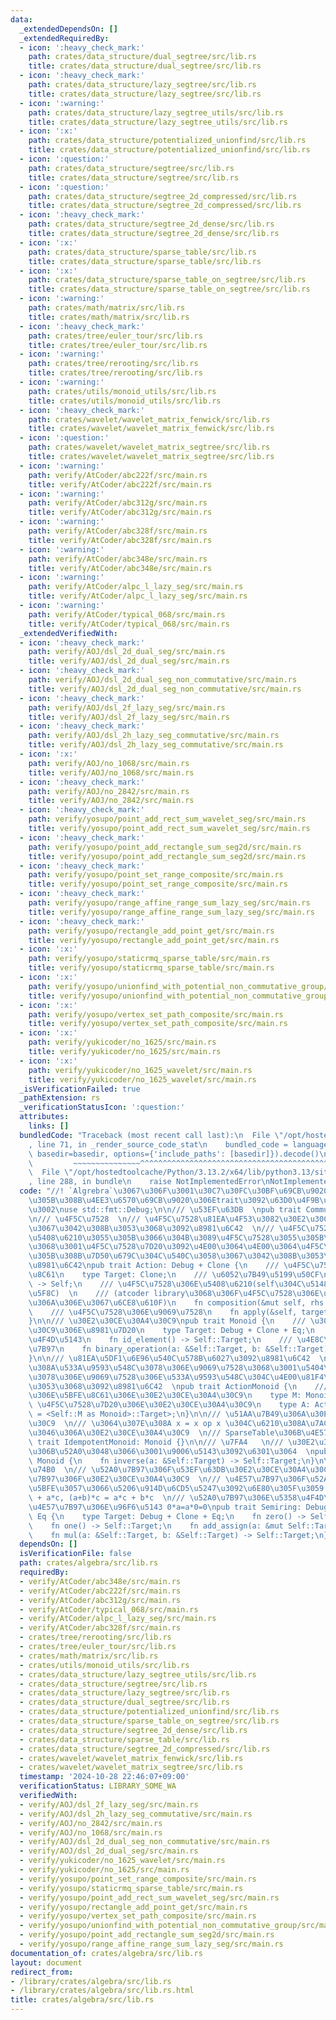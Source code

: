 ```yaml
---
data:
  _extendedDependsOn: []
  _extendedRequiredBy:
  - icon: ':heavy_check_mark:'
    path: crates/data_structure/dual_segtree/src/lib.rs
    title: crates/data_structure/dual_segtree/src/lib.rs
  - icon: ':heavy_check_mark:'
    path: crates/data_structure/lazy_segtree/src/lib.rs
    title: crates/data_structure/lazy_segtree/src/lib.rs
  - icon: ':warning:'
    path: crates/data_structure/lazy_segtree_utils/src/lib.rs
    title: crates/data_structure/lazy_segtree_utils/src/lib.rs
  - icon: ':x:'
    path: crates/data_structure/potentialized_unionfind/src/lib.rs
    title: crates/data_structure/potentialized_unionfind/src/lib.rs
  - icon: ':question:'
    path: crates/data_structure/segtree/src/lib.rs
    title: crates/data_structure/segtree/src/lib.rs
  - icon: ':question:'
    path: crates/data_structure/segtree_2d_compressed/src/lib.rs
    title: crates/data_structure/segtree_2d_compressed/src/lib.rs
  - icon: ':heavy_check_mark:'
    path: crates/data_structure/segtree_2d_dense/src/lib.rs
    title: crates/data_structure/segtree_2d_dense/src/lib.rs
  - icon: ':x:'
    path: crates/data_structure/sparse_table/src/lib.rs
    title: crates/data_structure/sparse_table/src/lib.rs
  - icon: ':x:'
    path: crates/data_structure/sparse_table_on_segtree/src/lib.rs
    title: crates/data_structure/sparse_table_on_segtree/src/lib.rs
  - icon: ':warning:'
    path: crates/math/matrix/src/lib.rs
    title: crates/math/matrix/src/lib.rs
  - icon: ':heavy_check_mark:'
    path: crates/tree/euler_tour/src/lib.rs
    title: crates/tree/euler_tour/src/lib.rs
  - icon: ':warning:'
    path: crates/tree/rerooting/src/lib.rs
    title: crates/tree/rerooting/src/lib.rs
  - icon: ':warning:'
    path: crates/utils/monoid_utils/src/lib.rs
    title: crates/utils/monoid_utils/src/lib.rs
  - icon: ':heavy_check_mark:'
    path: crates/wavelet/wavelet_matrix_fenwick/src/lib.rs
    title: crates/wavelet/wavelet_matrix_fenwick/src/lib.rs
  - icon: ':question:'
    path: crates/wavelet/wavelet_matrix_segtree/src/lib.rs
    title: crates/wavelet/wavelet_matrix_segtree/src/lib.rs
  - icon: ':warning:'
    path: verify/AtCoder/abc222f/src/main.rs
    title: verify/AtCoder/abc222f/src/main.rs
  - icon: ':warning:'
    path: verify/AtCoder/abc312g/src/main.rs
    title: verify/AtCoder/abc312g/src/main.rs
  - icon: ':warning:'
    path: verify/AtCoder/abc328f/src/main.rs
    title: verify/AtCoder/abc328f/src/main.rs
  - icon: ':warning:'
    path: verify/AtCoder/abc348e/src/main.rs
    title: verify/AtCoder/abc348e/src/main.rs
  - icon: ':warning:'
    path: verify/AtCoder/alpc_l_lazy_seg/src/main.rs
    title: verify/AtCoder/alpc_l_lazy_seg/src/main.rs
  - icon: ':warning:'
    path: verify/AtCoder/typical_068/src/main.rs
    title: verify/AtCoder/typical_068/src/main.rs
  _extendedVerifiedWith:
  - icon: ':heavy_check_mark:'
    path: verify/AOJ/dsl_2d_dual_seg/src/main.rs
    title: verify/AOJ/dsl_2d_dual_seg/src/main.rs
  - icon: ':heavy_check_mark:'
    path: verify/AOJ/dsl_2d_dual_seg_non_commutative/src/main.rs
    title: verify/AOJ/dsl_2d_dual_seg_non_commutative/src/main.rs
  - icon: ':heavy_check_mark:'
    path: verify/AOJ/dsl_2f_lazy_seg/src/main.rs
    title: verify/AOJ/dsl_2f_lazy_seg/src/main.rs
  - icon: ':heavy_check_mark:'
    path: verify/AOJ/dsl_2h_lazy_seg_commutative/src/main.rs
    title: verify/AOJ/dsl_2h_lazy_seg_commutative/src/main.rs
  - icon: ':x:'
    path: verify/AOJ/no_1068/src/main.rs
    title: verify/AOJ/no_1068/src/main.rs
  - icon: ':heavy_check_mark:'
    path: verify/AOJ/no_2842/src/main.rs
    title: verify/AOJ/no_2842/src/main.rs
  - icon: ':heavy_check_mark:'
    path: verify/yosupo/point_add_rect_sum_wavelet_seg/src/main.rs
    title: verify/yosupo/point_add_rect_sum_wavelet_seg/src/main.rs
  - icon: ':heavy_check_mark:'
    path: verify/yosupo/point_add_rectangle_sum_seg2d/src/main.rs
    title: verify/yosupo/point_add_rectangle_sum_seg2d/src/main.rs
  - icon: ':heavy_check_mark:'
    path: verify/yosupo/point_set_range_composite/src/main.rs
    title: verify/yosupo/point_set_range_composite/src/main.rs
  - icon: ':heavy_check_mark:'
    path: verify/yosupo/range_affine_range_sum_lazy_seg/src/main.rs
    title: verify/yosupo/range_affine_range_sum_lazy_seg/src/main.rs
  - icon: ':heavy_check_mark:'
    path: verify/yosupo/rectangle_add_point_get/src/main.rs
    title: verify/yosupo/rectangle_add_point_get/src/main.rs
  - icon: ':x:'
    path: verify/yosupo/staticrmq_sparse_table/src/main.rs
    title: verify/yosupo/staticrmq_sparse_table/src/main.rs
  - icon: ':x:'
    path: verify/yosupo/unionfind_with_potential_non_commutative_group/src/main.rs
    title: verify/yosupo/unionfind_with_potential_non_commutative_group/src/main.rs
  - icon: ':x:'
    path: verify/yosupo/vertex_set_path_composite/src/main.rs
    title: verify/yosupo/vertex_set_path_composite/src/main.rs
  - icon: ':x:'
    path: verify/yukicoder/no_1625/src/main.rs
    title: verify/yukicoder/no_1625/src/main.rs
  - icon: ':x:'
    path: verify/yukicoder/no_1625_wavelet/src/main.rs
    title: verify/yukicoder/no_1625_wavelet/src/main.rs
  _isVerificationFailed: true
  _pathExtension: rs
  _verificationStatusIcon: ':question:'
  attributes:
    links: []
  bundledCode: "Traceback (most recent call last):\n  File \"/opt/hostedtoolcache/Python/3.13.2/x64/lib/python3.13/site-packages/onlinejudge_verify/documentation/build.py\"\
    , line 71, in _render_source_code_stat\n    bundled_code = language.bundle(stat.path,\
    \ basedir=basedir, options={'include_paths': [basedir]}).decode()\n          \
    \         ~~~~~~~~~~~~~~~^^^^^^^^^^^^^^^^^^^^^^^^^^^^^^^^^^^^^^^^^^^^^^^^^^^^^^^^^^^^^^^^^^\n\
    \  File \"/opt/hostedtoolcache/Python/3.13.2/x64/lib/python3.13/site-packages/onlinejudge_verify/languages/rust.py\"\
    , line 288, in bundle\n    raise NotImplementedError\nNotImplementedError\n"
  code: "//! `Algrebra`\u3067\u306F\u3001\u30C7\u30FC\u30BF\u69CB\u9020\u306B\u4E57\
    \u305B\u308B\u4EE3\u6570\u69CB\u9020\u306Etrait\u3092\u63D0\u4F9B\u3057\u307E\u3059\
    \u3002\nuse std::fmt::Debug;\n\n/// \u53EF\u63DB  \npub trait Commutative {}\n\
    \n/// \u4F5C\u7528  \n/// \u4F5C\u7528\u81EA\u4F53\u3082\u30E2\u30CE\u30A4\u30C9\
    \u3067\u3042\u308B\u3053\u3068\u3092\u8981\u6C42  \n/// \u4F5C\u7528\u7D20\u3092\
    \u5408\u6210\u3055\u305B\u3066\u304B\u3089\u4F5C\u7528\u3055\u305B\u308B\u306E\
    \u3068\u3001\u4F5C\u7528\u7D20\u3092\u4E00\u3064\u4E00\u3064\u4F5C\u7528\u3055\
    \u305B\u308B\u7D50\u679C\u304C\u540C\u3058\u3067\u3042\u308B\u3053\u3068\u3092\
    \u8981\u6C42\npub trait Action: Debug + Clone {\n    /// \u4F5C\u7528\u306E\u5BFE\
    \u8C61\n    type Target: Clone;\n    /// \u6052\u7B49\u5199\u50CF\n    fn id_action()\
    \ -> Self;\n    /// \u4F5C\u7528\u306E\u5408\u6210(self\u304C\u5148\u3001rhs\u304C\
    \u5F8C)  \n    /// (atcoder library\u3068\u306F\u4F5C\u7528\u306E\u9806\u304C\u9006\
    \u306A\u306E\u3067\u6CE8\u610F)\n    fn composition(&mut self, rhs: &Self);\n\
    \    /// \u4F5C\u7528\u306E\u9069\u7528\n    fn apply(&self, target: &mut Self::Target);\n\
    }\n\n/// \u30E2\u30CE\u30A4\u30C9\npub trait Monoid {\n    /// \u30E2\u30CE\u30A4\
    \u30C9\u306E\u8981\u7D20\n    type Target: Debug + Clone + Eq;\n    /// \u5358\
    \u4F4D\u5143\n    fn id_element() -> Self::Target;\n    /// \u4E8C\u9805\u6F14\
    \u7B97\n    fn binary_operation(a: &Self::Target, b: &Self::Target) -> Self::Target;\n\
    }\n\n/// \u81EA\u5DF1\u6E96\u540C\u578B\u6027\u3092\u8981\u6C42  \n/// \u3064\u307E\
    \u308A\u533A\u9593\u548C\u3078\u306E\u9069\u7528\u3068\u3001\u5404\u8981\u7D20\
    \u3078\u306E\u9069\u7528\u306E\u533A\u9593\u548C\u304C\u4E00\u81F4\u3059\u308B\
    \u3053\u3068\u3092\u8981\u6C42  \npub trait ActionMonoid {\n    /// \u4F5C\u7528\
    \u306E\u5BFE\u8C61\u306E\u30E2\u30CE\u30A4\u30C9\n    type M: Monoid;\n    ///\
    \ \u4F5C\u7528\u7D20\u306E\u30E2\u30CE\u30A4\u30C9\n    type A: Action<Target\
    \ = <Self::M as Monoid>::Target>;\n}\n\n/// \u51AA\u7B49\u306A\u30E2\u30CE\u30A4\
    \u30C9  \n/// \u3064\u307E\u308A x = x op x \u304C\u6210\u308A\u7ACB\u3064\u3088\
    \u3046\u306A\u30E2\u30CE\u30A4\u30C9  \n/// SparseTable\u306B\u4E57\u308B\npub\
    \ trait IdempotentMonoid: Monoid {}\n\n/// \u7FA4   \n/// \u30E2\u30CE\u30A4\u30C9\
    \u306B\u52A0\u3048\u3066\u3001\u9006\u5143\u3092\u6301\u3064  \npub trait Group:\
    \ Monoid {\n    fn inverse(a: &Self::Target) -> Self::Target;\n}\n\n/// \u534A\
    \u74B0  \n/// \u52A0\u7B97\u306F\u53EF\u63DB\u30E2\u30CE\u30A4\u30C9  \n/// \u4E57\
    \u7B97\u306F\u30E2\u30CE\u30A4\u30C9  \n/// \u4E57\u7B97\u306F\u52A0\u6CD5\u306B\
    \u5BFE\u3057\u3066\u5206\u914D\u6CD5\u5247\u3092\u6E80\u305F\u3059 a*(b+c) = a*b\
    \ + a*c, (a+b)*c = a*c + b*c  \n/// \u52A0\u7B97\u306E\u5358\u4F4D\u5143\u306F\
    \u4E57\u7B97\u306E\u96F6\u5143 0*a=a*0=0\npub trait Semiring: Debug + Clone +\
    \ Eq {\n    type Target: Debug + Clone + Eq;\n    fn zero() -> Self::Target;\n\
    \    fn one() -> Self::Target;\n    fn add_assign(a: &mut Self::Target, b: &Self::Target);\n\
    \    fn mul(a: &Self::Target, b: &Self::Target) -> Self::Target;\n}\n"
  dependsOn: []
  isVerificationFile: false
  path: crates/algebra/src/lib.rs
  requiredBy:
  - verify/AtCoder/abc348e/src/main.rs
  - verify/AtCoder/abc222f/src/main.rs
  - verify/AtCoder/abc312g/src/main.rs
  - verify/AtCoder/typical_068/src/main.rs
  - verify/AtCoder/alpc_l_lazy_seg/src/main.rs
  - verify/AtCoder/abc328f/src/main.rs
  - crates/tree/rerooting/src/lib.rs
  - crates/tree/euler_tour/src/lib.rs
  - crates/math/matrix/src/lib.rs
  - crates/utils/monoid_utils/src/lib.rs
  - crates/data_structure/lazy_segtree_utils/src/lib.rs
  - crates/data_structure/segtree/src/lib.rs
  - crates/data_structure/lazy_segtree/src/lib.rs
  - crates/data_structure/dual_segtree/src/lib.rs
  - crates/data_structure/potentialized_unionfind/src/lib.rs
  - crates/data_structure/sparse_table_on_segtree/src/lib.rs
  - crates/data_structure/segtree_2d_dense/src/lib.rs
  - crates/data_structure/sparse_table/src/lib.rs
  - crates/data_structure/segtree_2d_compressed/src/lib.rs
  - crates/wavelet/wavelet_matrix_fenwick/src/lib.rs
  - crates/wavelet/wavelet_matrix_segtree/src/lib.rs
  timestamp: '2024-10-28 22:46:07+09:00'
  verificationStatus: LIBRARY_SOME_WA
  verifiedWith:
  - verify/AOJ/dsl_2f_lazy_seg/src/main.rs
  - verify/AOJ/dsl_2h_lazy_seg_commutative/src/main.rs
  - verify/AOJ/no_2842/src/main.rs
  - verify/AOJ/no_1068/src/main.rs
  - verify/AOJ/dsl_2d_dual_seg_non_commutative/src/main.rs
  - verify/AOJ/dsl_2d_dual_seg/src/main.rs
  - verify/yukicoder/no_1625_wavelet/src/main.rs
  - verify/yukicoder/no_1625/src/main.rs
  - verify/yosupo/point_set_range_composite/src/main.rs
  - verify/yosupo/staticrmq_sparse_table/src/main.rs
  - verify/yosupo/point_add_rect_sum_wavelet_seg/src/main.rs
  - verify/yosupo/rectangle_add_point_get/src/main.rs
  - verify/yosupo/vertex_set_path_composite/src/main.rs
  - verify/yosupo/unionfind_with_potential_non_commutative_group/src/main.rs
  - verify/yosupo/point_add_rectangle_sum_seg2d/src/main.rs
  - verify/yosupo/range_affine_range_sum_lazy_seg/src/main.rs
documentation_of: crates/algebra/src/lib.rs
layout: document
redirect_from:
- /library/crates/algebra/src/lib.rs
- /library/crates/algebra/src/lib.rs.html
title: crates/algebra/src/lib.rs
---
```

